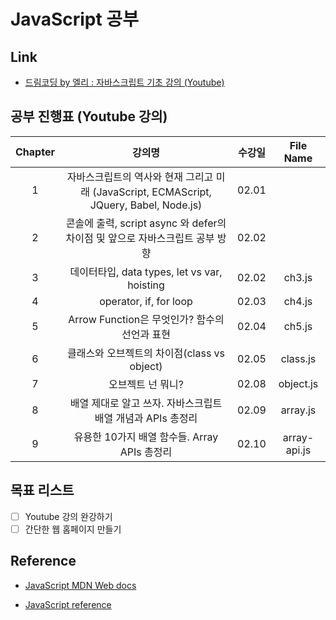 # JavaScript 공부

## Link

- [드림코딩 by 엘리 : 자바스크립트 기초 강의 (Youtube)](https://www.youtube.com/watch?v=wcsVjmHrUQg&list=PLv2d7VI9OotTVOL4QmPfvJWPJvkmv6h-2&ab_channel=%EB%93%9C%EB%A6%BC%EC%BD%94%EB%94%A9by%EC%97%98%EB%A6%AC)

## 공부 진행표 (Youtube 강의)

| Chapter |                                         강의명                                          | 수강일 |  File Name   |
| :-----: | :-------------------------------------------------------------------------------------: | :----: | :----------: |
|    1    | 자바스크립트의 역사와 현재 그리고 미래 (JavaScript, ECMAScript, JQuery, Babel, Node.js) | 02.01  |              |
|    2    |      콘솔에 출력, script async 와 defer의 차이점 및 앞으로 자바스크립트 공부 방향       | 02.02  |              |
|    3    |                      데이터타입, data types, let vs var, hoisting                       | 02.02  |    ch3.js    |
|    4    |                                 operator, if, for loop                                  | 02.03  |    ch4.js    |
|    5    |                      Arrow Function은 무엇인가? 함수의 선언과 표현                      | 02.04  |    ch5.js    |
|    6    |                       클래스와 오브젝트의 차이점(class vs object)                       | 02.05  |   class.js   |
|    7    |                                    오브젝트 넌 뭐니?                                    | 02.08  |  object.js   |
|    8    |               배열 제대로 알고 쓰자. 자바스크립트 배열 개념과 APIs 총정리               | 02.09  |   array.js   |
|    9    |                      유용한 10가지 배열 함수들. Array APIs 총정리                       | 02.10  | array-api.js |

## 목표 리스트

- [ ] Youtube 강의 완강하기
- [ ] 간단한 웹 홈페이지 만들기

## Reference

- [JavaScript MDN Web docs](https://developer.mozilla.org/ko/docs/Web/JavaScript)

- [JavaScript reference](https://developer.mozilla.org/en-US/docs/Web/JavaScript/Reference)
